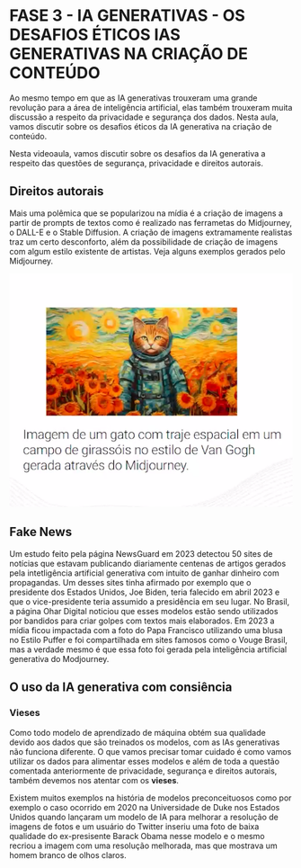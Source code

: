 # FASE 3 - IA GENERATIVAS - OS DESAFIOS ÉTICOS IAS GENERATIVAS NA CRIAÇÃO DE CONTEÚDO

Ao mesmo tempo em que as IA generativas trouxeram uma grande revolução para a área de inteligência artificial, elas também trouxeram muita discussão a respeito da privacidade e segurança dos dados. Nesta aula, vamos discutir sobre os desafios éticos da IA generativa na criação de conteúdo.

Nesta videoaula, vamos discutir sobre os desafios da IA generativa a respeito das questões de segurança, privacidade e direitos autorais.

## Direitos autorais

Mais uma polêmica que se popularizou na mídia é a criação de imagens a partir de prompts de textos como é realizado nas ferrametas do Midjourney, o DALL-E e o Stable Diffusion. A criação de imagens extramamente realistas traz um certo desconforto, além da possibilidade de criação de imagens com algum estilo existente de artistas. Veja alguns exemplos gerados pelo Midjourney.

![imagem](./img/fase3_ia_aula5_1.png)

## Fake News

Um estudo feito pela página NewsGuard em 2023 detectou 50 sites de notícias que estavam publicando diariamente centenas de artigos gerados pela intetligência artificial generativa com intuito de ganhar dinheiro com propagandas. Um desses sites tinha afirmado por exemplo que o presidente dos Estados Unidos, Joe Biden, teria falecido em abril 2023 e que o vice-presidente teria assumido a presidência em seu lugar. No Brasil, a página Ohar Digital noticiou que esses modelos estão sendo utilizados por bandidos para criar golpes com textos mais elaborados. Em 2023 a mídia ficou impactada com a foto do Papa Francisco utilizando uma blusa no Estilo Puffer e foi compartilhada em sites famosos como o Vouge Brasil, mas a verdade mesmo é que essa foto foi gerada pela inteligência artificial generativa do Modjourney.

## O uso da IA generativa com consiência

### Vieses

Como todo modelo de aprendizado de máquina obtém sua qualidade devido aos dados que são treinados os modelos, com as IAs generativas não funciona diferente. O que vamos precisar tomar cuidado é como vamos utilizar os dados para alimentar esses modelos e além de toda a questão comentada anteriormente de privacidade, segurança e direitos autorais, também devemos nos atentar com os **vieses**.

Existem muitos exemplos na história de modelos preconceituosos como por exemplo o caso ocorrido em 2020 na Universidade de Duke nos Estados Unidos quando lançaram um modelo de IA para melhorar a resolução de imagens de fotos e um usuário do Twitter inseriu uma foto de baixa qualidade do ex-presisente Barack Obama nesse modelo e o mesmo recriou a imagem com uma resolução melhorada, mas que mostrava um homem branco de olhos claros.
